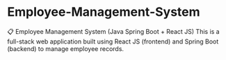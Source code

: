 # Employee-Management-System
📋 Employee Management System (Java Spring Boot + React JS) This is a full-stack web application built using React JS (frontend) and Spring Boot (backend) to manage employee records.
